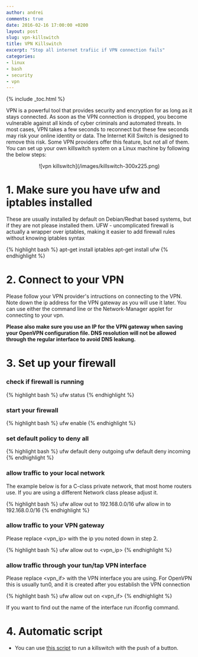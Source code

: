 ```yaml
---
author: andrei
comments: true
date: 2016-02-16 17:00:00 +0200
layout: post
slug: vpn-killswitch
title: VPN Killswitch
excerpt: "Stop all internet trafiic if VPN connection fails"
categories:
- linux
- bash
- security
- vpn
---
```


{% include _toc.html %}

VPN is a powerful tool that provides security and encryption for as long as it stays connected. As soon as the VPN connection is dropped, you become vulnerable against all kinds of cyber criminals and automated threats. In most cases, VPN takes a few seconds to reconnect but these few seconds may risk your online identity or data. The Internet Kill Switch is designed to remove this risk. Some VPN providers offer this feature, but not all of them.
You can set up your own killswitch system on a Linux machine by following the below steps: 




<div style="text-align:center" markdown="1">
![vpn killswitch](/images/killswitch-300x225.png)
</div>

# 1. Make sure you have ufw and iptables installed
These are usually installed by default on Debian/Redhat based systems, but if they are not please installed them.
UFW - uncomplicated firewall is actually a wrapper over iptables, making it easier to add firewall rules without knowing iptables syntax

{% highlight bash %}
apt-get install iptables
apt-get install ufw
{% endhighlight %}

# 2. Connect to your VPN

Please follow your VPN provider's intructions on connecting to the VPN. Note down the ip address for the VPN gateway as you will use it later. You can use either the command line or the Network-Manager applet for connecting to your vpn. 

**Please also make sure you use an IP for the VPN gateway when saving your OpenVPN configuration file. DNS resolution will not be allowed through the regular interface to avoid DNS leakung.** 


# 3. Set up your firewall

### check if firewall is running

{% highlight bash %}
ufw status
{% endhighlight %}

### start your firewall

{% highlight bash %}
ufw enable
{% endhighlight %}

### set default policy to deny all

{% highlight bash %}
ufw default deny outgoing
ufw default deny incoming
{% endhighlight %}

### allow traffic to your local network

The example below is for a C-class private network, that most home routers use. If you are using a different Network class please adjust it.

{% highlight bash %}
ufw allow out to 192.168.0.0/16
ufw allow in to 192.168.0.0/16
{% endhighlight %}

### allow traffic to your VPN gateway

Please replace <vpn_ip> with the ip you noted down in step 2. 

{% highlight bash %}
ufw allow out to <vpn_ip>
{% endhighlight %}

### allow traffic through your tun/tap VPN interface

Please replace <vpn_if> with the VPN interface you are using. For OpenVPN this is usually tun0, and it is created after you establish the VPN connection

{% highlight bash %}
ufw allow out on <vpn_if>
{% endhighlight %}

If you want to find out the name of the interface run ifconfig command.

# 4. Automatic script

- You can use [this script](https://github.com/andreisid/bash/blob/master/killswitch.sh) to run a killswitch with the push of a button.
